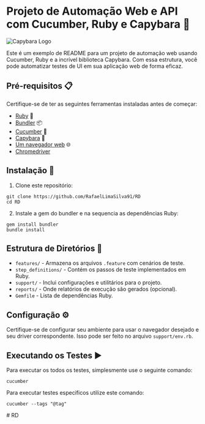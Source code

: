 # Projeto de Automação Web e API com Cucumber, Ruby e Capybara 🚀

![Capybara Logo](https://capybarahq.com/images/capybara_logo.svg)

Este é um exemplo de README para um projeto de automação web usando Cucumber, Ruby e a incrível biblioteca Capybara. Com essa estrutura, você pode automatizar testes de UI em sua aplicação web de forma eficaz.

## Pré-requisitos 📋

Certifique-se de ter as seguintes ferramentas instaladas antes de começar:

- [Ruby](https://www.ruby-lang.org/) 🧩
- [Bundler](https://bundler.io/) 📦
- [Cucumber](https://cucumber.io/) 🥒
- [Capybara](https://github.com/teamcapybara/capybara) 🦙
- [Um navegador web](https://www.google.com/chrome/) 🌐
- [Chromedriver](https://sites.google.com/a/chromium.org/chromedriver/)

## Instalação 🔧

1. Clone este repositório:

```shell
git clone https://github.com/RafaelLimaSilva91/RD
cd RD
```

2. Instale a gem do bundler e na sequencia as dependências Ruby:

```shell
gem install bundler
bundle install
```

## Estrutura de Diretórios 📁

- `features/` - Armazena os arquivos `.feature` com cenários de teste.
- `step_definitions/` - Contém os passos de teste implementados em Ruby.
- `support/` - Inclui configurações e utilitários para o projeto.
- `reports/` - Onde relatórios de execução são gerados (opcional).
- `Gemfile` - Lista de dependências Ruby.

## Configuração ⚙️

Certifique-se de configurar seu ambiente para usar o navegador desejado e seu driver correspondente. Isso pode ser feito no arquivo `support/env.rb`.

## Executando os Testes ▶️

Para executar os todos os testes, simplesmente use o seguinte comando:

```shell
cucumber
```

Para executar testes especificos utilize este comando:

```shell
cucumber --tags "@tag"
```

#   R D  
 